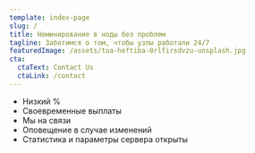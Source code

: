 ```yaml
---
template: index-page
slug: /
title: Номинирование в ноды без проблем
tagline: Заботимся о том, чтобы узлы работали 24/7
featuredImage: /assets/toa-heftiba-0rlfirsdvzu-unsplash.jpg
cta:
  ctaText: Contact Us
  ctaLink: /contact
---
```


<ul>
 <li>Низкий %</li>
 <li>Своевременные выплаты</li>
 <li>Мы на связи</li>
 <li>Оповещение в случае изменений</li>
 <li>Статистика и параметры сервера открыты</li>
</ul>